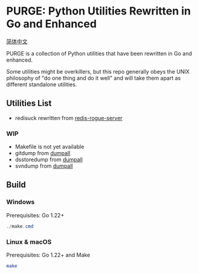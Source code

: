 # PURGE: Python Utilities Rewritten in Go and Enhanced

[简体中文](README.zh-CN.md)

PURGE is a collection of Python utilities that have been rewritten in Go and enhanced.

Some utilities might be overkillers, but this repo generally obeys the UNIX philosophy of "do one thing and do it well" and will take them apart as different standalone utilities.

## Utilities List

- redisuck rewritten from [redis-rogue-server](https://github.com/Dliv3/redis-rogue-server)

### WIP

- Makefile is not yet available
- gitdump from [dumpall](https://github.com/0xHJK/dumpall)
- dsstoredump from [dumpall](https://github.com/0xHJK/dumpall)
- svndump from [dumpall](https://github.com/0xHJK/dumpall)

## Build

### Windows

Prerequisites: Go 1.22+

```powershell
./make.cmd
```

### Linux & macOS

Prerequisites: Go 1.22+ and Make

```bash
make
```
